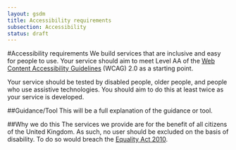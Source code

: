 ```yaml
---
layout: gsdm
title: Accessibility requirements
subsection: Accessibility
status: draft
---
```

    
#Accessibility requirements
We build services that are inclusive and easy for people to use. Your service should aim to meet Level AA of the [Web Content Accessibility Guidelines](http://www.w3.org/TR/WCAG/) (WCAG) 2.0 as a starting point.

Your service should be tested by disabled people, older people, and people who use assistive technologies. You should aim to do this at least twice as your service is developed.

##Guidance/Tool
This will be a full explanation of the guidance or tool.

##Why we do this
The services we provide are for the benefit of all citizens of the United Kingdom. As such, no user should be excluded on the basis of disability. To do so would breach the [Equality Act 2010](http://www.legislation.gov.uk/ukpga/2010/15/contents).
